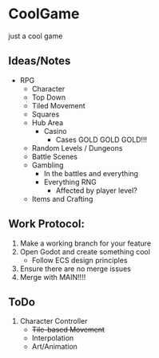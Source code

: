 # CoolGame
just a cool game

## Ideas/Notes
- RPG
    - Character
    - Top Down
    - Tiled Movement
    - Squares
    - Hub Area
        - Casino
            - Cases GOLD GOLD GOLD!!!
    - Random Levels / Dungeons
    - Battle Scenes
    - Gambling
        - In the battles and everything
        - Everything RNG
            - Affected by player level?
    - Items and Crafting

## Work Protocol:
1. Make a working branch for your feature
2. Open Godot and create something cool
    - Follow ECS design principles
3. Ensure there are no merge issues
4. Merge with MAIN!!!!

## ToDo
1. Character Controller
    - ~~Tile-based Movement~~
    - Interpolation
    - Art/Animation